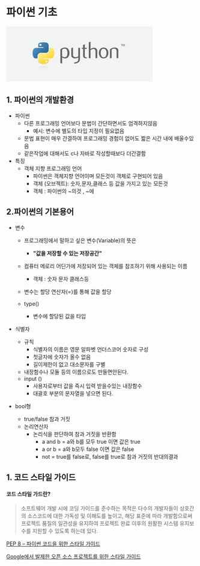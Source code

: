 # 파이썬 기초

![9907913359F96FAB04](파이썬.assets/9907913359F96FAB04.jpg)



## 1. 파이썬의 개발환경

* 파이썬
  * 다른 프로그래밍 언어보다 문법이 간단하면서도 엄격하지않음
    * 예시: 변수에 별도의 타입 지정이 필요없음
  * 문법 표현이 매우 간결하여 프로그래밍 경험이 없어도 짧은 시간 내에 배울수있음
  * 같은작업에 대해서도 c나 자바로 작성할때보다 더간결함
* 특징
  * 객체 지향 프로그래밍 언어
    * 파이썬은 객체지향 언어이며 모든것이 객체로 구현되어 있음
    * 객체 (오브젝트): 숫자,문자,클래스 등 값을 가지고 있는 모든것
    * 객체 : 파이썬의 ~의것 , ~에 

## 2.파이썬의 기본용어

* 변수

  * 프로그래밍에서 말하고 싶은 변수(Variable)의 뜻은
    * **"값을 저장할 수 있는 저장공간"**

  * 컴퓨터 메로리 어딘가에 저장되어 있는 객체를 참조하기 위해 사용되는 이름
    * 객체 : 숫자 문자 클래스등
  * 변수는 할당 연산자(=)를 통해 값을 할당
  * type()
    * 변수에 할당된 값을 타입

* 식별자

  * 규칙
    * 식별자의 이름은 영문 알파벳 언더스코어 숫자로 구성
    * 첫글자에 숫자가 올수 없음
    * 길이제한이 없고 대소문자를 구별
  * 내장함수나 모듈 등의 이름으로도 만들면안된다.
  * input ()
    * 사용자로부터 값을 즉시 입력 받을수있는 내장함수
    * 대괄호 부분의 문자열을 넣으면 된다.

* bool형

  * true/false 참과 거짓 
  * 논리연산자 
    * 논리식을 판단하여 참과 거짓을 반환함
      * a and b = a와 b를 모두 true 이면 값은 true
      * a or b = a와 b모두 false 이면 값은 false
      * not = true를 false로, false를 true로 참과 거짓의 반대의결과

  

## 1. 코드 스타일 가이드

#### 코드 스타일 가드란?

> 소프트웨어 개발 시에 코딩 가이드를 준수하는 목적은 다수의 개발자들이 상호간의 소스코드에 대한 가독성 및 이해도를 높이고, 해당 표준에 따라 개발함으로써 프로젝트 품질의 일관성을 유지하여 프로젝트 완료 이후의 원활한 시스템 유지보수를 지원할 수 있도록 하는데 있다.



[PEP 8 – 파이썬 코드을 위한 스타일 가이드](https://peps.python.org/pep-0008/)

[Google에서 발제한 오픈 소스 프로젝트를 위한 스타일 가이드](https://google.github.io/styleguide/pyguide.html)









